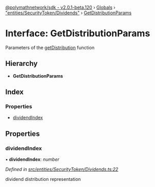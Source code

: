 [@polymathnetwork/sdk - v2.0.1-beta.120](../README.md) › [Globals](../globals.md) › ["entities/SecurityToken/Dividends"](../modules/_entities_securitytoken_dividends_.md) › [GetDistributionParams](_entities_securitytoken_dividends_.getdistributionparams.md)

# Interface: GetDistributionParams

Parameters of the [getDistribution](../classes/_entities_securitytoken_dividends_.dividends.md#getdistribution) function

## Hierarchy

- **GetDistributionParams**

## Index

### Properties

- [dividendIndex](_entities_securitytoken_dividends_.getdistributionparams.md#dividendindex)

## Properties

### dividendIndex

• **dividendIndex**: _number_

_Defined in [src/entities/SecurityToken/Dividends.ts:22](https://github.com/PolymathNetwork/polymath-sdk/blob/1da5bc5/src/entities/SecurityToken/Dividends.ts#L22)_

dividend distribution representation

